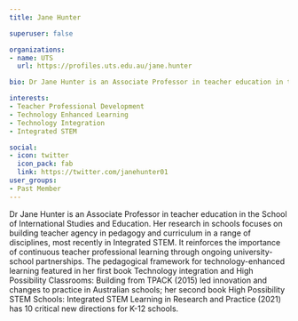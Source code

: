 ```yaml
---
title: Jane Hunter

superuser: false 

organizations:
- name: UTS
  url: https://profiles.uts.edu.au/jane.hunter

bio: Dr Jane Hunter is an Associate Professor in teacher education in the School of International Studies and Education.

interests:
- Teacher Professional Development
- Technology Enhanced Learning
- Technology Integration
- Integrated STEM

social:
- icon: twitter
  icon_pack: fab
  link: https://twitter.com/janehunter01
user_groups: 
- Past Member
---
```

Dr Jane Hunter is an Associate Professor in teacher education in the School of International Studies and Education. Her research in schools focuses on building teacher agency in pedagogy and curriculum in a range of disciplines, most recently in Integrated STEM. It reinforces the importance of continuous teacher professional learning through ongoing university-school partnerships. The pedagogical framework for technology-enhanced learning featured in her first book Technology integration and High Possibility Classrooms: Building from TPACK (2015) led innovation and changes to practice in Australian schools; her second book High Possibility STEM Schools: Integrated STEM Learning in Research and Practice (2021) has 10 critical new directions for K-12 schools.